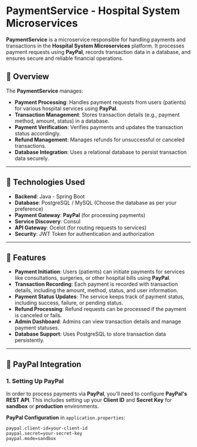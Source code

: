 # PaymentService - Hospital System Microservices

**PaymentService** is a microservice responsible for handling payments and transactions in the **Hospital System Microservices** platform. It processes payment requests using **PayPal**, records transaction data in a database, and ensures secure and reliable financial operations.

## 📌 Overview

The **PaymentService** manages:

- **Payment Processing**: Handles payment requests from users (patients) for various hospital services using **PayPal**.
- **Transaction Management**: Stores transaction details (e.g., payment method, amount, status) in a database.
- **Payment Verification**: Verifies payments and updates the transaction status accordingly.
- **Refund Management**: Manages refunds for unsuccessful or canceled transactions.
- **Database Integration**: Uses a relational database to persist transaction data securely.

---

## 🔧 Technologies Used

- **Backend**: Java - Spring Boot
- **Database**: PostgreSQL / MySQL (Choose the database as per your preference)
- **Payment Gateway**: **PayPal** (for processing payments)
- **Service Discovery**: Consul
- **API Gateway**: Ocelot (for routing requests to services)
- **Security**: JWT Token for authentication and authorization

---

## 🚀 Features

- **Payment Initiation**: Users (patients) can initiate payments for services like consultations, surgeries, or other hospital bills using **PayPal**.
- **Transaction Recording**: Each payment is recorded with transaction details, including the amount, method, status, and user information.
- **Payment Status Updates**: The service keeps track of payment status, including success, failure, or pending status.
- **Refund Processing**: Refund requests can be processed if the payment is canceled or fails.
- **Admin Dashboard**: Admins can view transaction details and manage payment statuses.
- **Database Support**: Uses PostgreSQL to store transaction data persistently.

---

## 🔧 PayPal Integration

### 1. **Setting Up PayPal**

In order to process payments via **PayPal**, you'll need to configure **PayPal's REST API**. This includes setting up your **Client ID** and **Secret Key** for **sandbox** or **production** environments.

**PayPal Configuration** in `application.properties`:

```properties
paypal.client-id=your-client-id
paypal.secret=your-secret-key
paypal.mode=sandbox
